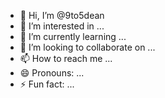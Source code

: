 - 👋 Hi, I’m @9to5dean
- 👀 I’m interested in ...
- 🌱 I’m currently learning ...
- 💞️ I’m looking to collaborate on ...
- 📫 How to reach me ...
- 😄 Pronouns: ...
- ⚡ Fun fact: ...

<!---
9to5dean/9to5dean is a ✨ special ✨ repository because its `README.md` (this file) appears on your GitHub profile.
You can click the Preview link to take a look at your changes.
--->
